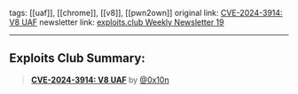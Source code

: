 tags:  [[uaf]], [[chrome]], [[v8]], [[pwn2own]]
original link:  [CVE-2024-3914: V8 UAF](https://x.com/zerodaytraining/status/1785265536819138569?ref=blog.exploits.club)
newsletter link: [exploits.club Weekly Newsletter 19](https://blog.exploits.club/exploits-club-weekly-newsletter-19/)

---
## Exploits Club Summary:
> [**CVE-2024-3914: V8 UAF**](https://x.com/zerodaytraining/status/1785265536819138569?ref=blog.exploits.club) by [@0x10n](https://twitter.com/0x10n?ref=blog.exploits.club) 
